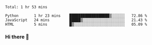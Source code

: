 <!--START_SECTION:waka-->
```text
Total: 1 hr 53 mins

Python       1 hr 23 mins    ██████████████████▒░░░░░░   72.86 % 
JavaScript   24 mins         █████▒░░░░░░░░░░░░░░░░░░░   21.43 % 
HTML         5 mins          █▒░░░░░░░░░░░░░░░░░░░░░░░   05.09 % 
```
<!--END_SECTION:waka-->

### Hi there 👋

<!--
**DnC275/DnC275** is a ✨ _special_ ✨ repository because its `README.md` (this file) appears on your GitHub profile.

Here are some ideas to get you started:

- 🔭 I’m currently working on ...
- 🌱 I’m currently learning ...
- 👯 I’m looking to collaborate on ...
- 🤔 I’m looking for help with ...
- 💬 Ask me about ...
- 📫 How to reach me: ...
- 😄 Pronouns: ...
- ⚡ Fun fact: ...
-->
